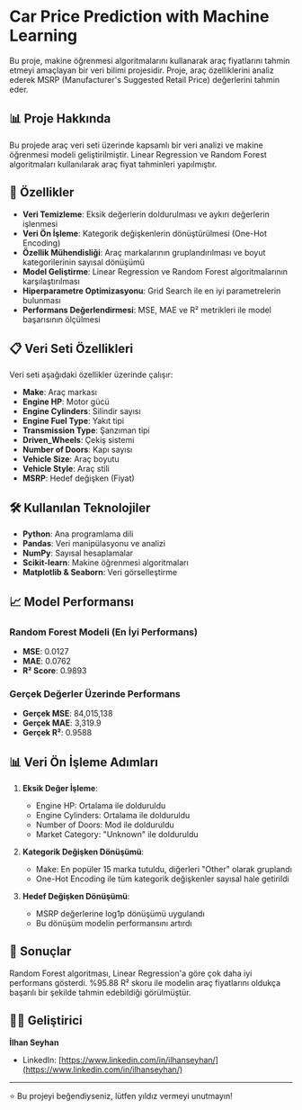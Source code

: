 # Car Price Prediction with Machine Learning

Bu proje, makine öğrenmesi algoritmalarını kullanarak araç fiyatlarını tahmin etmeyi amaçlayan bir veri bilimi projesidir. Proje, araç özelliklerini analiz ederek MSRP (Manufacturer's Suggested Retail Price) değerlerini tahmin eder.

## 📊 Proje Hakkında

Bu projede araç veri seti üzerinde kapsamlı bir veri analizi ve makine öğrenmesi modeli geliştirilmiştir. Linear Regression ve Random Forest algoritmaları kullanılarak araç fiyat tahminleri yapılmıştır.

## 🚀 Özellikler

- **Veri Temizleme**: Eksik değerlerin doldurulması ve aykırı değerlerin işlenmesi
- **Veri Ön İşleme**: Kategorik değişkenlerin dönüştürülmesi (One-Hot Encoding)
- **Özellik Mühendisliği**: Araç markalarının gruplandırılması ve boyut kategorilerinin sayısal dönüşümü
- **Model Geliştirme**: Linear Regression ve Random Forest algoritmalarının karşılaştırılması
- **Hiperparametre Optimizasyonu**: Grid Search ile en iyi parametrelerin bulunması
- **Performans Değerlendirmesi**: MSE, MAE ve R² metrikleri ile model başarısının ölçülmesi

## 📋 Veri Seti Özellikleri

Veri seti aşağıdaki özellikler üzerinde çalışır:
- **Make**: Araç markası
- **Engine HP**: Motor gücü
- **Engine Cylinders**: Silindir sayısı
- **Engine Fuel Type**: Yakıt tipi
- **Transmission Type**: Şanzıman tipi
- **Driven_Wheels**: Çekiş sistemi
- **Number of Doors**: Kapı sayısı
- **Vehicle Size**: Araç boyutu
- **Vehicle Style**: Araç stili
- **MSRP**: Hedef değişken (Fiyat)

## 🛠️ Kullanılan Teknolojiler

- **Python**: Ana programlama dili
- **Pandas**: Veri manipülasyonu ve analizi
- **NumPy**: Sayısal hesaplamalar
- **Scikit-learn**: Makine öğrenmesi algoritmaları
- **Matplotlib & Seaborn**: Veri görselleştirme

## 📈 Model Performansı

### Random Forest Modeli (En İyi Performans)
- **MSE**: 0.0127
- **MAE**: 0.0762
- **R² Score**: 0.9893

### Gerçek Değerler Üzerinde Performans
- **Gerçek MSE**: 84,015,138
- **Gerçek MAE**: 3,319.9
- **Gerçek R²**: 0.9588


## 📊 Veri Ön İşleme Adımları

1. **Eksik Değer İşleme**:
   - Engine HP: Ortalama ile dolduruldu
   - Engine Cylinders: Ortalama ile dolduruldu
   - Number of Doors: Mod ile dolduruldu
   - Market Category: "Unknown" ile dolduruldu

2. **Kategorik Değişken Dönüşümü**:
   - Make: En popüler 15 marka tutuldu, diğerleri "Other" olarak gruplandı
   - One-Hot Encoding ile tüm kategorik değişkenler sayısal hale getirildi

3. **Hedef Değişken Dönüşümü**:
   - MSRP değerlerine log1p dönüşümü uygulandı
   - Bu dönüşüm modelin performansını artırdı

## 🎯 Sonuçlar

Random Forest algoritması, Linear Regression'a göre çok daha iyi performans gösterdi. %95.88 R² skoru ile modelin araç fiyatlarını oldukça başarılı bir şekilde tahmin edebildiği görülmüştür.

## 👨‍💻 Geliştirici

**İlhan Seyhan**
- LinkedIn: [https://www.linkedin.com/in/ilhanseyhan/](https://www.linkedin.com/in/ilhanseyhan/)

---

⭐ Bu projeyi beğendiyseniz, lütfen yıldız vermeyi unutmayın!
